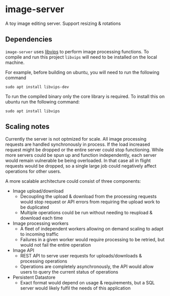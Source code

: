 # image-server

A toy image editing server. Support resizing & rotations

## Dependencies

`image-server` uses [libvips](https://github.com/libvips/libvips) to perform image processing functions. To compile and run this project `libvips` will need to be installed on the local machine.

For example, before building on ubuntu, you will need to run the following command

```
sudo apt install libvips-dev
```

To run the compiled binary only the core library is required. To install this on ubuntu run the following command:

```
sudo apt install libvips
```

## Scaling notes

Currently the server is not optmized for scale. All image processing requests are handled synchronously in process. If the load increased request might be dropped or the entire server could stop functioning. While more servers could be spun up and function independently, each server would remain vulnerable be being overloaded. In that case all in flight requests would be dropped, so a single large job could negatively affect operations for other users.

A more scalable architecture could consist of three components:

- Image upload/download
  - Decoupling the upload & download from the processing requests would stop request or API errors from requiring the upload work to be duplicated
  - Multiple operations could be run without needing to reupload & download each time
- Image processing workers
  - A fleet of independent workers allowing on demand scaling to adapt to incoming traffic
  - Failures in a given worker would require processing to be retried, but would not fail the entire operation
- Image API
  - REST API to serve user requests for uploads/downloads & processing operations
  - Operations are completely asynchronously, the API would allow users to query the current status of operations
- Persistent Datastore
  - Exact format would depend on usage & requirements, but a SQL server would likely fulfil the needs of this application

